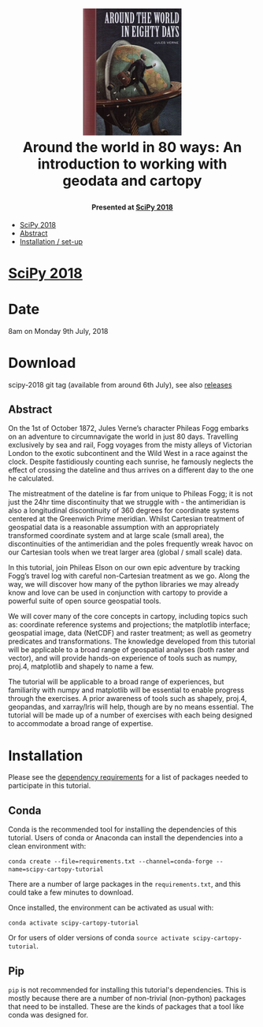 <!-- markdownlint-disable -->
<h1 align="center" style="margin:1em">
  <a href="https://github.com/scitools/cartopy-tutorial">
    <img src="static/around_the_world.jpg" width="200"></a>
  <br />
  Around the world in 80 ways: An introduction to working with geodata and cartopy
</h1>

<h4 align="center">
  Presented at <a href="https://scipy2018.scipy.org">SciPy 2018</a>
</h4>


<!-- TOC -->

+ [SciPy 2018](#scipy-2018)
 + [Abstract](#abstract)
+ [Installation / set-up](#installation)

<!-- /TOC -->

# [SciPy 2018](https://scipy2018.scipy.org/ehome/index.php?eventid=299527&tabid=711308&cid=2229599&sessionid=21549174&sessionchoice=1&)

# Date

8am on Monday 9th July, 2018

# Download

scipy-2018 git tag (available from around 6th July), see also
[releases](https://github.com/SciTools/cartopy-tutorial/releases/)

## Abstract

On the 1st of October 1872, Jules Verne’s character Phileas Fogg embarks on an adventure to circumnavigate the world in just 80 days. Travelling exclusively by sea and rail, Fogg voyages from the misty alleys of Victorian London to the exotic subcontinent and the Wild West in a race against the clock. Despite fastidiously counting each sunrise, he famously neglects the effect of crossing the dateline and thus arrives on a different day to the one he calculated.
 
The mistreatment of the dateline is far from unique to Phileas Fogg; it is not just the 24hr time discontinuity that we struggle with - the antimeridian is also a longitudinal discontinuity of 360 degrees for coordinate systems centered at the Greenwich Prime meridian. Whilst Cartesian treatment of geospatial data is a reasonable assumption with an appropriately transformed coordinate system and at large scale (small area), the discontinuities of the antimeridian and the poles frequently wreak havoc on our Cartesian tools when we treat larger area (global / small scale) data.
  
In this tutorial, join Phileas Elson on our own epic adventure by tracking Fogg’s travel log with careful non-Cartesian treatment as we go. Along the way, we will discover how many of the python libraries we may already know and love can be used in conjunction with cartopy to provide a powerful suite of open source geospatial tools.
   
We will cover many of the core concepts in cartopy, including topics such as: coordinate reference systems and projections; the matplotlib interface; geospatial image, data (NetCDF) and raster treatment; as well as geometry predicates and transformations. The knowledge developed from this tutorial will be applicable to a broad range of geospatial analyses (both raster and vector), and will provide hands-on experience of tools such as numpy, proj.4, matplotlib and shapely to name a few.
    
The tutorial will be applicable to a broad range of experiences, but familiarity with numpy and matplotlib will be essential to enable progress through the exercises. A prior awareness of tools such as shapely, proj.4, geopandas, and xarray/Iris will help, though are by no means essential. The tutorial will be made up of a number of exercises with each being designed to accommodate a broad range of expertise.


# Installation

Please see the [dependency requirements](requirements.txt) for a list of packages needed
to participate in this tutorial.

## Conda

Conda is the recommended tool for installing the dependencies of this tutorial.
Users of conda or Anaconda can install the dependencies into a clean environment with:

```
conda create --file=requirements.txt --channel=conda-forge --name=scipy-cartopy-tutorial
```

There are a number of large packages in the ``requirements.txt``, and this could take a
few minutes to download.

Once installed, the environment can be activated as usual with:

```
conda activate scipy-cartopy-tutorial
```

Or for users of older versions of conda ``source activate scipy-cartopy-tutorial``.


## Pip

``pip`` is not recommended for installing this tutorial's dependencies.
This is mostly because there are a number of non-trivial (non-python) packages
that need to be installed. These are the kinds of packages that a tool like conda
was designed for.
